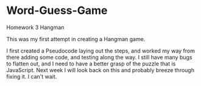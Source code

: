 # Word-Guess-Game
Homework 3 Hangman


This was my first attempt in creating a Hangman game.

I first created a Pseudocode laying out the steps, and worked my way from there adding some code, and testing along the way. I still have many bugs to flatten out, and I need to have a better grasp of the puzzle that is JavaScript. Next week I will look back on this and probably breeze through fixing it. I can't wait.
